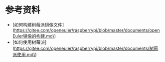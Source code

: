 # 参考资料

- [如何构建树莓派镜像文件](https://gitee.com/openeuler/raspberrypi/blob/master/documents/openEuler镜像的构建.md\)
- [如何使用树莓派](https://gitee.com/openeuler/raspberrypi/blob/master/documents/树莓派使用.md\)